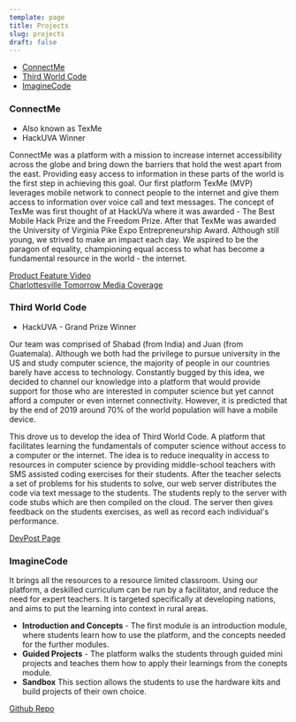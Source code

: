 ```yaml
---
template: page
title: Projects
slug: projects
draft: false
---
```


- [ConnectMe](#connectme)
- [Third World Code](#third-world-code)
- [ImagineCode](#imaginecode)

### ConnectMe

- Also known as TexMe
- HackUVA Winner

ConnectMe was a platform with a mission to increase internet accessibility across the globe and bring down the barriers that hold the west apart from the east. Providing easy access to information in these parts of the world is the first step in achieving this goal. Our first platform TexMe (MVP) leverages mobile network to connect people to the internet and give them access to information over voice call and text messages. The concept of TexMe was first thought of at HackUVa where it was awarded - The Best Mobile Hack Prize and the Freedom Prize. After that TexMe was awarded the University of Virginia Pike Expo Entrepreneurship Award. Although still young, we strived to make an impact each day. We aspired to be the paragon of equality, championing equal access to what has become a fundamental resource in the world - the internet.

[Product Feature Video](https://www.youtube.com/watch?v=ll8-GjCxE3c)
<br>
[Charlottesville Tomorrow Media Coverage](https://www.cvilletomorrow.org/articles/uva-grads-offer-advice-encouragement-to-budding)

### Third World Code

- HackUVA - Grand Prize Winner

Our team was comprised of Shabad (from India) and Juan (from Guatemala). Although we both had the privilege to pursue university in the US and study computer science, the majority of people in our countries barely have access to technology. Constantly bugged by this idea, we decided to channel our knowledge into a platform that would provide support for those who are interested in computer science but yet cannot afford a computer or even internet connectivity. However, it is predicted that by the end of 2019 around 70% of the world population will have a mobile device.

This drove us to develop the idea of Third World Code. A platform that facilitates learning the fundamentals of computer science without access to a computer or the internet. The idea is to reduce inequality in access to resources in computer science by providing middle-school teachers with SMS assisted coding exercises for their students. After the teacher selects a set of problems for his students to solve, our web server distributes the code via text message to the students. The students reply to the server with code stubs which are then compiled on the cloud. The server then gives feedback on the students exercises, as well as record each individual's performance.

[DevPost Page](https://devpost.com/software/third-world-code)

### ImagineCode

It brings all the resources to a resource limited
classroom. Using our platform, a deskilled curriculum can be run by a facilitator, and reduce the
need for expert teachers. It is targeted specifically at developing nations, and aims to put the
learning into context in rural areas.

- **Introduction and Concepts** -
  The first module is an introduction module, where students learn how to use the platform, and the concepts needed for the further modules.
- **Guided Projects** -
  The platform walks the students through guided mini projects and teaches them how to apply their learnings from the conepts module.
- **Sandbox**
  This section allows the students to use the hardware kits and build projects of their own choice.

[Github Repo](https://github.com/shabadsobti/ImagineCode)
